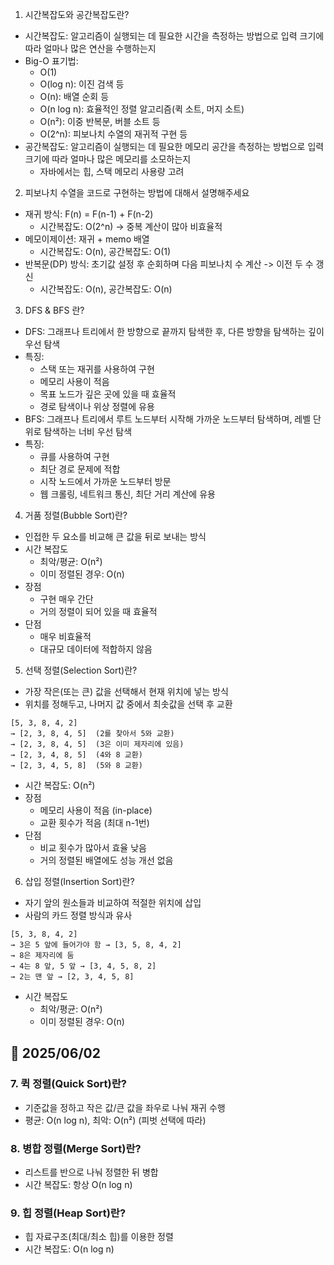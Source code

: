 1. 시간복잡도와 공간복잡도란?
- 시간복잡도: 알고리즘이 실행되는 데 필요한 시간을 측정하는 방법으로 입력 크기에 따라 얼마나 많은 연산을 수행하는지 
- Big-O 표기법:
    - O(1) 
    - O(log n): 이진 검색 등
    - O(n): 배열 순회 등
    - O(n log n): 효율적인 정렬 알고리즘(퀵 소트, 머지 소트)
    - O(n²): 이중 반복문, 버블 소트 등
    - O(2^n): 피보나치 수열의 재귀적 구현 등
- 공간복잡도: 알고리즘이 실행되는 데 필요한 메모리 공간을 측정하는 방법으로 입력 크기에 따라 얼마나 많은 메모리를 소모하는지
    - 자바에서는 힙, 스택 메모리 사용량 고려 

2. 피보나치 수열을 코드로 구현하는 방법에 대해서 설명해주세요
- 재귀 방식: F(n) = F(n-1) + F(n-2)
    - 시간복잡도: O(2^n) -> 중복 계산이 많아 비효율적 
- 메모이제이션: 재귀 + memo 배열
    - 시간복잡도: O(n), 공간복잡도: O(1)
- 반복문(DP) 방식: 초기값 설정 후 순회하며 다음 피보나치 수 계산 -> 이전 두 수 갱신
    - 시간복잡도: O(n), 공간복잡도: O(n)

3. DFS & BFS 란?
- DFS: 그래프나 트리에서 한 방향으로 끝까지 탐색한 후, 다른 방향을 탐색하는 깊이 우선 탐색 
- 특징: 
    - 스택 또는 재귀를 사용하여 구현
    - 메모리 사용이 적음
    - 목표 노드가 깊은 곳에 있을 때 효율적
    - 경로 탐색이나 위상 정렬에 유용
- BFS: 그래프나 트리에서 루트 노드부터 시작해 가까운 노드부터 탐색하며, 레벨 단위로 탐색하는 너비 우선 탐색 
- 특징:
    - 큐를 사용하여 구현
    - 최단 경로 문제에 적합
    - 시작 노드에서 가까운 노드부터 방문
    - 웹 크롤링, 네트워크 통신, 최단 거리 계산에 유용


4. 거품 정렬(Bubble Sort)란?
- 인접한 두 요소를 비교해 큰 값을 뒤로 보내는 방식
- 시간 복잡도 
    - 최악/평균: O(n²)
    - 이미 정렬된 경우: O(n)
- 장점
    - 구현 매우 간단
    - 거의 정렬이 되어 있을 때 효율적
- 단점
    - 매우 비효율적
    - 대규모 데이터에 적합하지 않음 

5. 선택 정렬(Selection Sort)란?
- 가장 작은(또는 큰) 값을 선택해서 현재 위치에 넣는 방식
- 위치를 정해두고, 나머지 값 중에서 최솟값을 선택 후 교환
```
[5, 3, 8, 4, 2]
→ [2, 3, 8, 4, 5]  (2를 찾아서 5와 교환)
→ [2, 3, 8, 4, 5]  (3은 이미 제자리에 있음)
→ [2, 3, 4, 8, 5]  (4와 8 교환)
→ [2, 3, 4, 5, 8]  (5와 8 교환)
```
- 시간 복잡도: O(n²)
- 장점
    - 메모리 사용이 적음 (in-place)
    - 교환 횟수가 적음 (최대 n-1번)
- 단점 
    - 비교 횟수가 많아서 효율 낮음
    - 거의 정렬된 배열에도 성능 개선 없음

6. 삽입 정렬(Insertion Sort)란?
- 자기 앞의 원소들과 비교하여 적절한 위치에 삽입
- 사람의 카드 정렬 방식과 유사
```
[5, 3, 8, 4, 2]
→ 3은 5 앞에 들어가야 함 → [3, 5, 8, 4, 2]
→ 8은 제자리에 둠
→ 4는 8 앞, 5 앞 → [3, 4, 5, 8, 2]
→ 2는 맨 앞 → [2, 3, 4, 5, 8]

```
- 시간 복잡도 
    - 최악/평균: O(n²)
    - 이미 정렬된 경우: O(n)

## 📅 2025/06/02
### 7. 퀵 정렬(Quick Sort)란?
- 기준값을 정하고 작은 값/큰 값을 좌우로 나눠 재귀 수행
- 평균: O(n log n), 최악: O(n²) (피벗 선택에 따라)

### 8. 병합 정렬(Merge Sort)란?
- 리스트를 반으로 나눠 정렬한 뒤 병합
- 시간 복잡도: 항상 O(n log n)

### 9. 힙 정렬(Heap Sort)란?
- 힙 자료구조(최대/최소 힙)를 이용한 정렬
- 시간 복잡도: O(n log n)